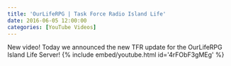 ```yaml
---
title: 'OurLifeRPG | Task Force Radio Island Life'
date: 2016-06-05 12:00:00
categories: [YouTube Videos]
---
```

New video! Today we announced the new TFR update for the OurLifeRPG Island Life Server!
{% include embed/youtube.html id='4rFObF3gMEg' %}